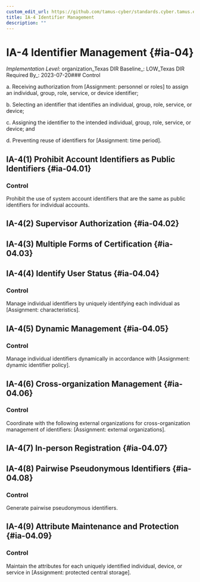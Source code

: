 ```yaml
---
custom_edit_url: https://github.com/tamus-cyber/standards.cyber.tamus.edu/tree/main/static/content/tamus.edu/TAMUS_profile.xml
title: IA-4 Identifier Management
description: ""
---
```


# IA-4 Identifier Management {#ia-04}

_Implementation Level_: organization_Texas DIR Baseline_: LOW_Texas DIR Required By_: 2023-07-20### Control

a. Receiving authorization from [Assignment: personnel or roles] to assign an individual, group, role, service, or device identifier;

b. Selecting an identifier that identifies an individual, group, role, service, or device;

c. Assigning the identifier to the intended individual, group, role, service, or device; and

d. Preventing reuse of identifiers for [Assignment: time period].

## IA-4(1) Prohibit Account Identifiers as Public Identifiers {#ia-04.01}

### Control

Prohibit the use of system account identifiers that are the same as public identifiers for individual accounts.

## IA-4(2) Supervisor Authorization {#ia-04.02}

## IA-4(3) Multiple Forms of Certification {#ia-04.03}

## IA-4(4) Identify User Status {#ia-04.04}

### Control

Manage individual identifiers by uniquely identifying each individual as [Assignment: characteristics].

## IA-4(5) Dynamic Management {#ia-04.05}

### Control

Manage individual identifiers dynamically in accordance with [Assignment: dynamic identifier policy].

## IA-4(6) Cross-organization Management {#ia-04.06}

### Control

Coordinate with the following external organizations for cross-organization management of identifiers: [Assignment: external organizations].

## IA-4(7) In-person Registration {#ia-04.07}

## IA-4(8) Pairwise Pseudonymous Identifiers {#ia-04.08}

### Control

Generate pairwise pseudonymous identifiers.

## IA-4(9) Attribute Maintenance and Protection {#ia-04.09}

### Control

Maintain the attributes for each uniquely identified individual, device, or service in [Assignment: protected central storage].

